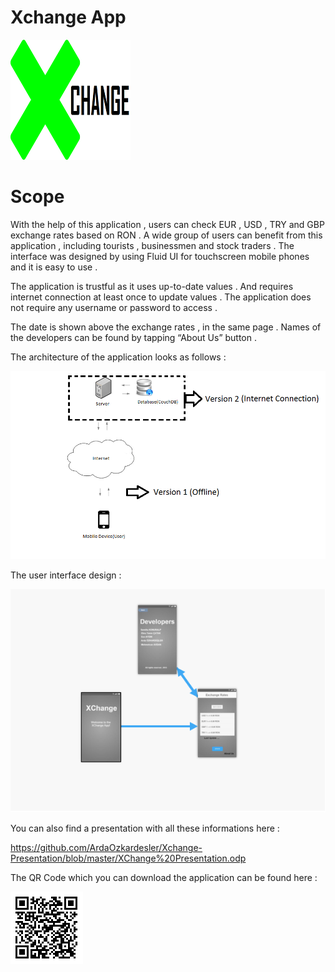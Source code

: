 # Xchange App

![alt tag](https://github.com/ArdaOzkardesler/Xchange-Presentation/blob/master/XChange/xch/app/_attachments/img/Xch192.png)

# Scope

With the help of this application , users can check EUR , USD , TRY and GBP exchange rates based on RON . 
A wide group of users can benefit from this application , including tourists , businessmen and stock traders . 
The interface was designed by using Fluid UI for touchscreen mobile phones and it is easy to use . 

The application is trustful as it uses up-to-date values . And requires internet connection at least once to update values . 
The application does not require any username or password to access . 

The date is shown above the exchange rates , in the same page . 
Names of the developers can be found by tapping “About Us” button . 

The architecture of the application looks as follows :

![alt tag](https://github.com/ArdaOzkardesler/Xchange-Presentation/blob/master/XChange/xch/app/_attachments/img/Apparchitecture.png)

The user interface design  :

![alt tag](https://github.com/ArdaOzkardesler/Xchange-Presentation/blob/master/XChange/xch/app/_attachments/img/interface.png)


You can also find a presentation with all these informations here :

https://github.com/ArdaOzkardesler/Xchange-Presentation/blob/master/XChange%20Presentation.odp


The QR Code which you can download the application can be found here :

![alt tag](https://github.com/ArdaOzkardesler/Xchange-Presentation/blob/master/XChange/xch/app/_attachments/img/Xchangenew.png)
